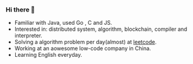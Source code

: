 ### Hi there 👋

<!--
**MilkyGreen/MilkyGreen** is a ✨ _special_ ✨ repository because its `README.md` (this file) appears on your GitHub profile.

Here are some ideas to get you started:

- 🔭 I’m currently working on ...
- 🌱 I’m currently learning ...
- 👯 I’m looking to collaborate on ...
- 🤔 I’m looking for help with ...
- 💬 Ask me about ...
- 📫 How to reach me: ...
- 😄 Pronouns: ...
- ⚡ Fun fact: ...
-->

- Familiar with Java, used Go , C and JS.
- Interested in: distributed system, algorithm, blockchain, compiler and interpreter.
- Solving a algorithm problem per day(almost) at [leetcode](https://leetcode-cn.com/u/milkygreen/).
- Working at an aowesome low-code company in China.
- Learning English everyday.
